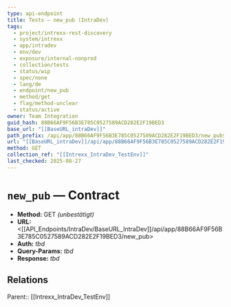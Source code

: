 ```yaml
---
type: api-endpoint
title: Tests — new_pub (IntraDev)
tags:
  - project/intrexx-rest-discovery
  - system/intrexx
  - app/intradev
  - env/dev
  - exposure/internal-nonprod
  - collection/tests
  - status/wip
  - spec/none
  - lang/de
  - endpoint/new_pub
  - method/get
  - flag/method-unclear
  - status/active
owner: Team Integration
guid_hash: 88B66AF9F56B3E785C0527589ACD282E2F19BED3
base_url: "[[BaseURL_intraDev]]"
path_prefix: /api/app/88B66AF9F56B3E785C0527589ACD282E2F19BED3/new_pub$4
url: "[[BaseURL_intraDev]]/api/app/88B66AF9F56B3E785C0527589ACD282E2F19BED3/new_pub"
method: GET
collection_ref: "[[Intrexx_IntraDev_TestEnv]]"
last_checked: 2025-08-27
---
```


# `new_pub` — Contract
- **Method:** GET *(unbestätigt)*
- **URL:** <[[API_Endpoints/IntraDev/BaseURL_IntraDev]]/api/app/88B66AF9F56B3E785C0527589ACD282E2F19BED3/new_pub>
- **Auth:** _tbd_
- **Query-Params:** _tbd_
- **Response:** _tbd_

## Relations
Parent:: [[Intrexx_IntraDev_TestEnv]]
